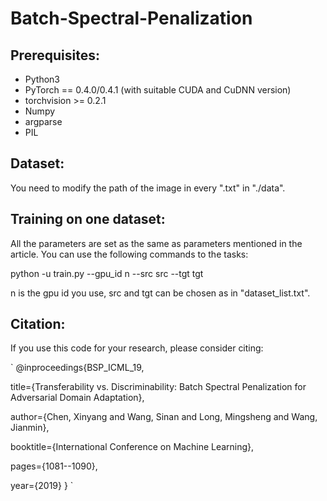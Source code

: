 # Batch-Spectral-Penalization

## Prerequisites:

* Python3
* PyTorch == 0.4.0/0.4.1 (with suitable CUDA and CuDNN version)
* torchvision >= 0.2.1
* Numpy
* argparse
* PIL

## Dataset:

You need to modify the path of the image in every ".txt" in "./data".

## Training on one dataset:

All the parameters are set as the same as parameters mentioned in the article. 
You can use the following commands to the tasks:

python -u train.py --gpu_id n --src src --tgt tgt

n is the gpu id you use, src and tgt can be chosen as in "dataset_list.txt".

## Citation:

If you use this code for your research, please consider citing:

`
@inproceedings{BSP_ICML_19,

  title={Transferability vs. Discriminability: Batch Spectral Penalization for Adversarial Domain Adaptation},
  
  author={Chen, Xinyang and Wang, Sinan and Long, Mingsheng and Wang, Jianmin},
  
  booktitle={International Conference on Machine Learning},
  
  pages={1081--1090},
  
  year={2019}
}
`
